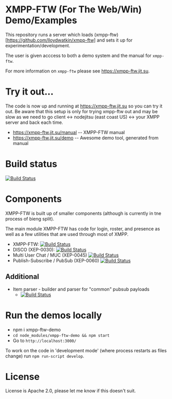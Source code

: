 # XMPP-FTW (For The Web/Win) Demo/Examples

This repository runs a server which loads (xmpp-ftw)[https://github.com/lloydwatkin/xmpp-ftw] and sets it up for experimentation/development.

The user is given acccess to both a demo system and the manual for `xmpp-ftw`.

For more information on `xmpp-ftw` please see https://xmpp-ftw.jit.su.

# Try it out...

The code is now up and running at https://xmpp-ftw.jit.su so you can try it out. Be aware that this 
setup is only for trying xmpp-ftw out and may be slow as we need to go client ↔ nodejitsu (east coast US) ↔  your XMPP server and back each time.

* https://xmpp-ftw.jit.su/manual -- XMPP-FTW manual
* https://xmpp-ftw.jit.su/demo -- Awesome demo tool, generated from manual

# Build status

[![Build Status](https://secure.travis-ci.org/lloydwatkin/xmpp-ftw-demo.png)](http://travis-ci.org/lloydwatkin/xmpp-ftw-demo)

# Components

XMPP-FTW is built up of smaller components (although is currently in tne process of bieng split).

The main module XMPP-FTW has code for login, roster, and presence as well as a few utilities that are used through most of XMPP.

* XMPP-FTW: [![Build Status](https://secure.travis-ci.org/lloydwatkin/xmpp-ftw.png)](http://travis-ci.org/lloydwatkin/xmpp-ftw)
* DISCO (XEP-0030): [![Build Status](https://secure.travis-ci.org/lloydwatkin/xmpp-ftw-disco.png)](http://travis-ci.org/lloydwatkin/xmpp-ftw-disco)
* Multi User Chat / MUC (XEP-0045)  [![Build Status](https://secure.travis-ci.org/lloydwatkin/xmpp-ftw-muc.png)](http://travis-ci.org/lloydwatkin/xmpp-ftw-muc)
* Publish-Subscribe / PubSub (XEP-0060)  [![Build Status](https://secure.travis-ci.org/lloydwatkin/xmpp-ftw-pubsub.png)](http://travis-ci.org/lloydwatkin/xmpp-ftw-pubsub)

## Additional

* Item parser - builder and parser for "common" pubsub payloads
  * [![Build Status](https://secure.travis-ci.org/lloydwatkin/xmpp-ftw-item-parser.png)](http://travis-ci.org/lloydwatkin/xmpp-ftw-item-parser)

# Run the demos locally

* npm i xmpp-ftw-demo
* `cd node_modules/xmpp-ftw-demo && npm start`
* Go to `http://localhost:3000/`

To work on the code in 'development mode' (where process restarts as files change) run `npm run-script develop`.

# License

License is Apache 2.0, please let me know if this doesn't suit.
